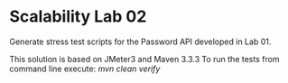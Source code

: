 # Scalability Lab 02

Generate stress test scripts for the Password API developed in Lab 01.

This solution is based on JMeter3 and Maven 3.3.3
To run the tests from command line execute: _mvn clean verify_